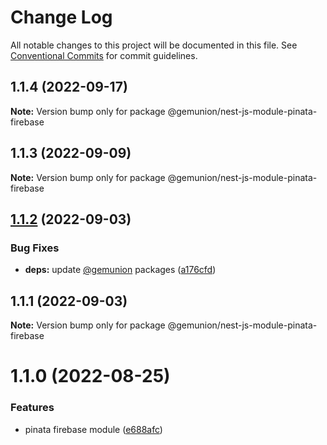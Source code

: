 # Change Log

All notable changes to this project will be documented in this file.
See [Conventional Commits](https://conventionalcommits.org) for commit guidelines.

## 1.1.4 (2022-09-17)

**Note:** Version bump only for package @gemunion/nest-js-module-pinata-firebase





## 1.1.3 (2022-09-09)

**Note:** Version bump only for package @gemunion/nest-js-module-pinata-firebase





## [1.1.2](https://github.com/gemunion/nestjs-packages/compare/@gemunion/nest-js-module-pinata-firebase@1.1.1...@gemunion/nest-js-module-pinata-firebase@1.1.2) (2022-09-03)


### Bug Fixes

* **deps:** update [@gemunion](https://github.com/gemunion) packages ([a176cfd](https://github.com/gemunion/nestjs-packages/commit/a176cfdebc150b99d0c8600e67a2dfe165b7e40f))





## 1.1.1 (2022-09-03)

**Note:** Version bump only for package @gemunion/nest-js-module-pinata-firebase





# 1.1.0 (2022-08-25)


### Features

* pinata firebase module ([e688afc](https://github.com/gemunion/nestjs-packages/commit/e688afc48098d3af36d7fd743e38306de742f886))
